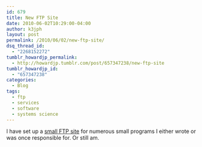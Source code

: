 ```yaml
---
id: 679
title: New FTP Site
date: 2010-06-02T10:29:00-04:00
author: k3jph
layout: post
permalink: /2010/06/02/new-ftp-site/
dsq_thread_id:
  - "2268152272"
tumblr_howardjp_permalink:
  - http://howardjp.tumblr.com/post/657347238/new-ftp-site
tumblr_howardjp_id:
  - "657347238"
categories:
  - Blog
tags:
  - ftp
  - services
  - software
  - systems science
---
```


I have set up a [small FTP site](ftp://ftp.jameshoward.us/pub/howardjp) for numerous small programs I either wrote or was once responsible for. Or still am.
